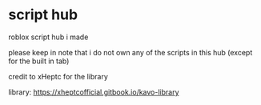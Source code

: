 # script hub
roblox script hub i made

please keep in note that i do not own any of the scripts in this hub (except for the built in tab)

credit to xHeptc for the library

library: https://xheptcofficial.gitbook.io/kavo-library
